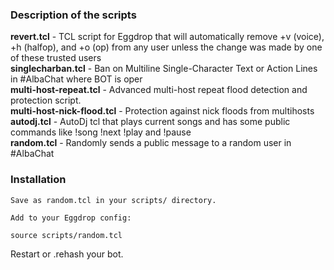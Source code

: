 <h3>Description of the scripts</h3>

<strong>revert.tcl</strong> - TCL script for Eggdrop that will automatically remove +v (voice), +h (halfop), and +o (op) from any user unless the change was made by one of these trusted users  
<strong>singlecharban.tcl</strong> - Ban on Multiline Single-Character Text or Action Lines in #AlbaChat where BOT is oper  
<strong>multi-host-repeat.tcl</strong> - Advanced multi-host repeat flood detection and protection script.  
<strong>multi-host-nick-flood.tcl</strong> - Protection against nick floods from multihosts  
<strong>autodj.tcl</strong> - AutoDj tcl that plays current songs and has some public commands like !song !next !play and !pause  
<strong>random.tcl</strong> - Randomly sends a public message  to a random user in #AlbaChat 

<h3>Installation</h3>

    Save as random.tcl in your scripts/ directory.

    Add to your Eggdrop config:
    
    source scripts/random.tcl

Restart or .rehash your bot.
